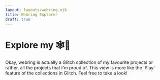 ```yaml
---
layout: layouts/webring.njk
title: Webring Explorer
draft: true
---
```



# Explore my 🕸💍

Okay, webring is actually a Glitch collection of my favourite projects or rather, all the projects that I'm proud of. This view is more like the 'Play' feature of the collections in Glitch. Feel free to take a look!